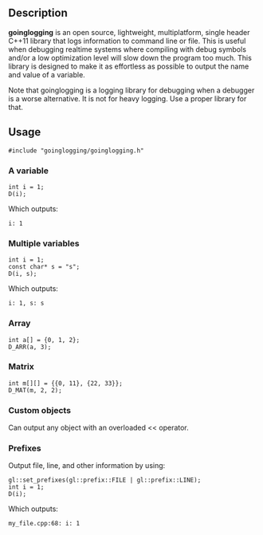 ## Description
**goinglogging** is an open source, lightweight, multiplatform, single header
C++11 library that logs information to command line or file. This is useful when
debugging realtime systems where compiling with debug symbols and/or a low
optimization level will slow down the program too much. This library is designed
to make it as effortless as possible to output the name and value of a variable. 

Note that goinglogging is a logging library for debugging when a debugger is a
worse alternative. It is not for heavy logging. Use a proper library for that.

## Usage

```
#include "goinglogging/goinglogging.h"
```

### A variable
```
int i = 1;
D(i);
```
Which outputs:
```
i: 1
```

### Multiple variables
```
int i = 1;
const char* s = "s";
D(i, s);
```
Which outputs:
```
i: 1, s: s
```

### Array
```
int a[] = {0, 1, 2};
D_ARR(a, 3);
```

### Matrix
```
int m[][] = {{0, 11}, {22, 33}};
D_MAT(m, 2, 2);
```

### Custom objects
Can output any object with an overloaded << operator.

### Prefixes
Output file, line, and other information by using:
```
gl::set_prefixes(gl::prefix::FILE | gl::prefix::LINE);
int i = 1;
D(i);
```
Which outputs:
```
my_file.cpp:68: i: 1
```

